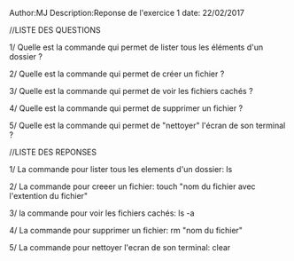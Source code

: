 Author:MJ
Description:Reponse de l'exercice 1
date: 22/02/2017

//LISTE DES QUESTIONS

1/ Quelle est la commande qui permet de lister tous les éléments d'un dossier ?

2/ Quelle est la commande qui permet de créer un fichier ?

3/ Quelle est la commande qui permet de voir les fichiers cachés ?

4/ Quelle est la commande qui permet de supprimer un fichier ?

5/ Quelle est la commande qui permet de "nettoyer" l'écran de son terminal ?


//LISTE DES REPONSES

1/ La commande pour lister tous les elements d'un dossier: ls

2/ La commande pour creeer un fichier: touch "nom du fichier avec l'extention du fichier"

3/ la commande pour voir les fichiers cachés: ls -a

4/ La commande pour supprimer un fichier: rm "nom du fichier"

5/ La commande pour nettoyer l'ecran de son terminal: clear 